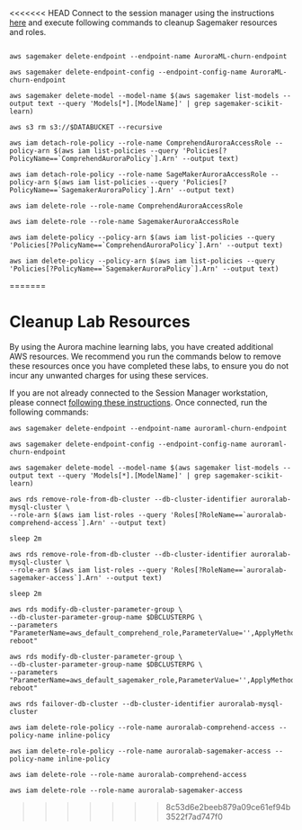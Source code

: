 <<<<<<< HEAD
Connect to the session manager using the instructions [here](/prereqs/connect/) and execute following commands to cleanup Sagemaker resources and roles.


``` shell

aws sagemaker delete-endpoint --endpoint-name AuroraML-churn-endpoint

aws sagemaker delete-endpoint-config --endpoint-config-name AuroraML-churn-endpoint

aws sagemaker delete-model --model-name $(aws sagemaker list-models --output text --query 'Models[*].[ModelName]' | grep sagemaker-scikit-learn)

aws s3 rm s3://$DATABUCKET --recursive

aws iam detach-role-policy --role-name ComprehendAuroraAccessRole --policy-arn $(aws iam list-policies --query 'Policies[?PolicyName==`ComprehendAuroraPolicy`].Arn' --output text)

aws iam detach-role-policy --role-name SageMakerAuroraAccessRole --policy-arn $(aws iam list-policies --query 'Policies[?PolicyName==`SagemakerAuroraPolicy`].Arn' --output text)

aws iam delete-role --role-name ComprehendAuroraAccessRole

aws iam delete-role --role-name SagemakerAuroraAccessRole

aws iam delete-policy --policy-arn $(aws iam list-policies --query 'Policies[?PolicyName==`ComprehendAuroraPolicy`].Arn' --output text)

aws iam delete-policy --policy-arn $(aws iam list-policies --query 'Policies[?PolicyName==`SagemakerAuroraPolicy`].Arn' --output text)

```
=======
# Cleanup Lab Resources

By using the Aurora machine learning labs, you have created additional AWS resources. We recommend you run the commands below to remove these resources once you have completed these labs, to ensure you do not incur any unwanted charges for using these services.  

If you are not already connected to the Session Manager workstation, please connect [following these instructions](/prereqs/connect/). Once connected, run the following commands:

```shell
aws sagemaker delete-endpoint --endpoint-name auroraml-churn-endpoint

aws sagemaker delete-endpoint-config --endpoint-config-name auroraml-churn-endpoint

aws sagemaker delete-model --model-name $(aws sagemaker list-models --output text --query 'Models[*].[ModelName]' | grep sagemaker-scikit-learn)

aws rds remove-role-from-db-cluster --db-cluster-identifier auroralab-mysql-cluster \
--role-arn $(aws iam list-roles --query 'Roles[?RoleName==`auroralab-comprehend-access`].Arn' --output text)

sleep 2m

aws rds remove-role-from-db-cluster --db-cluster-identifier auroralab-mysql-cluster \
--role-arn $(aws iam list-roles --query 'Roles[?RoleName==`auroralab-sagemaker-access`].Arn' --output text)

sleep 2m

aws rds modify-db-cluster-parameter-group \
--db-cluster-parameter-group-name $DBCLUSTERPG \
--parameters "ParameterName=aws_default_comprehend_role,ParameterValue='',ApplyMethod=pending-reboot"

aws rds modify-db-cluster-parameter-group \
--db-cluster-parameter-group-name $DBCLUSTERPG \
--parameters "ParameterName=aws_default_sagemaker_role,ParameterValue='',ApplyMethod=pending-reboot"

aws rds failover-db-cluster --db-cluster-identifier auroralab-mysql-cluster

aws iam delete-role-policy --role-name auroralab-comprehend-access --policy-name inline-policy

aws iam delete-role-policy --role-name auroralab-sagemaker-access --policy-name inline-policy

aws iam delete-role --role-name auroralab-comprehend-access

aws iam delete-role --role-name auroralab-sagemaker-access
```
>>>>>>> 8c53d6e2beeb879a09ce61ef94b3522f7ad747f0
